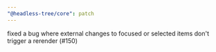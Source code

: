 ```yaml
---
"@headless-tree/core": patch
---
```


fixed a bug where external changes to focused or selected items don't trigger a rerender (#150)

